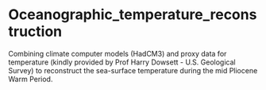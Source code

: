 # Oceanographic_temperature_reconstruction
Combining climate computer models (HadCM3) and proxy data for temperature (kindly provided by Prof Harry Dowsett - U.S. Geological Survey) to reconstruct the sea-surface temperature during the mid Pliocene Warm Period.
